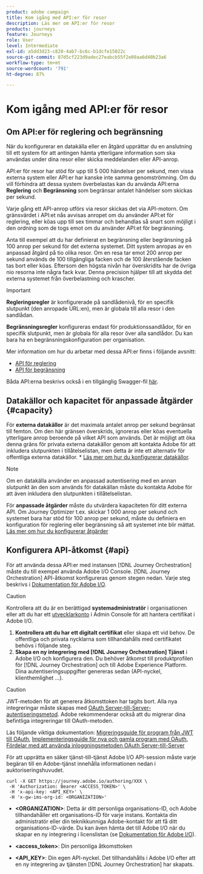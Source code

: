 ```yaml
---
product: adobe campaign
title: Kom igång med API:er för resor
description: Läs mer om API:er för resor
products: journeys
feature: Journeys
role: User
level: Intermediate
exl-id: a5dd3d23-c820-4ab7-bc6c-b1dcfe15022c
source-git-commit: 87d5cf223d9adec27eabcb55f2e09aa6d40b23a6
workflow-type: tm+mt
source-wordcount: '791'
ht-degree: 87%

---
```


# Kom igång med API:er för resor

## Om API:er för reglering och begränsning

När du konfigurerar en datakälla eller en åtgärd upprättar du en anslutning till ett system för att antingen hämta ytterligare information som ska användas under dina resor eller skicka meddelanden eller API-anrop.

API:er för resor har stöd för upp till 5 000 händelser per sekund, men vissa externa system eller API:er har kanske inte samma genomströmning. Om du vill förhindra att dessa system överbelastas kan du använda API:erna **Reglering** och **Begränsning** som begränsar antalet händelser som skickas per sekund.

Varje gång ett API-anrop utförs via resor skickas det via API-motorn. Om gränsvärdet i API:et nås avvisas anropet om du använder API:et för reglering, eller köas upp till sex timmar och behandlas så snart som möjligt i den ordning som de togs emot om du använder API:et för begränsning.

Anta till exempel att du har definierat en begränsning eller begränsning på 100 anrop per sekund för det externa systemet. Ditt system anropas av en anpassad åtgärd på tio olika resor. Om en resa tar emot 200 anrop per sekund används de 100 tillgängliga facken och de 100 återstående facken tas bort eller köas. Eftersom den högsta nivån har överskridits har de övriga nio resorna inte några fack kvar. Denna precision hjälper till att skydda det externa systemet från överbelastning och krascher.

>[!IMPORTANT]
>
>**Regleringsregler** är konfigurerade på sandlådenivå, för en specifik slutpunkt (den anropade URL:en), men är globala till alla resor i den sandlådan.
>
>**Begränsningsregler** konfigureras endast för produktionssandlådor, för en specifik slutpunkt, men är globala för alla resor över alla sandlådor. Du kan bara ha en begränsningskonfiguration per organisation.

Mer information om hur du arbetar med dessa API:er finns i följande avsnitt:

* [API för reglering](capping.md)
* [API för begränsning](throttling.md)

Båda API:erna beskrivs också i en tillgänglig Swagger-fil [här](https://adobedocs.github.io/JourneyAPI/docs/).

## Datakällor och kapacitet för anpassade åtgärder {#capacity}

För **externa datakällor** är det maximala antalet anrop per sekund begränsat till femton. Om den här gränsen överskrids, ignoreras eller köas eventuella ytterligare anrop beroende på vilket API som används. Det är möjligt att öka denna gräns för privata externa datakällor genom att kontakta Adobe för att inkludera slutpunkten i tillåtelselistan, men detta är inte ett alternativ för offentliga externa datakällor. * [Läs mer om hur du konfigurerar datakällor](../datasource/about-data-sources.md).

>[!NOTE]
>
>Om en datakälla använder en anpassad autentisering med en annan slutpunkt än den som används för datakällan måste du kontakta Adobe för att även inkludera den slutpunkten i tillåtelselistan.

För **anpassade åtgärder** måste du utvärdera kapaciteten för ditt externa API. Om Journey Optimizer t.ex. skickar 1 000 anrop per sekund och systemet bara har stöd för 100 anrop per sekund, måste du definiera en konfiguration för reglering eller begränsning så att systemet inte blir mättat. [Läs mer om hur du konfigurerar åtgärder](../action/action.md)

## Konfigurera API-åtkomst {#api}

För att använda dessa API:er med instansen [!DNL Journey Orchestration] måste du till exempel använda Adobe I/O Console. [!DNL Journey Orchestration] API-åtkomst konfigureras genom stegen nedan. Varje steg beskrivs i [Dokumentation för Adobe I/O](https://www.adobe.io/authentication/auth-methods.html#!AdobeDocs/adobeio-auth/master/AuthenticationOverview/ServiceAccountIntegration.md).

>[!CAUTION]
>
>Kontrollera att du är en berättigad <b>systemadministratör</b> i organisationen eller att du har ett [utvecklarkonto](https://helpx.adobe.com/se/enterprise/using/manage-developers.html) i Admin Console för att hantera certifikat i Adobe I/O.

1. **Kontrollera att du har ett digitalt certifikat** eller skapa ett vid behov. De offentliga och privata nycklarna som tillhandahålls med certifikatet behövs i följande steg.
1. **Skapa en ny integrering med [!DNL Journey Orchestration] Tjänst** i Adobe I/O och konfigurera den. Du behöver åtkomst till produktprofilen för [!DNL Journey Orchestration] och till Adobe Experience Platform. Dina autentiseringsuppgifter genereras sedan (API-nyckel, klienthemlighet ...).

>[!CAUTION]
>
>JWT-metoden för att generera åtkomsttoken har tagits bort. Alla nya integreringar måste skapas med [OAuth Server-till-Server-autentiseringsmetod](https://experienceleague.adobe.com/docs/experience-platform/landing/platform-apis/api-authentication.html#select-oauth-server-to-server). Adobe rekommenderar också att du migrerar dina befintliga integreringar till OAuth-metoden.
>
>Läs följande viktiga dokumentation:
>[Migreringsguide för program från JWT till OAuth](https://developer.adobe.com/developer-console/docs/guides/authentication/ServerToServerAuthentication/migration/),
>[Implementeringsguide för nya och gamla program med OAuth](https://developer.adobe.com/developer-console/docs/guides/authentication/ServerToServerAuthentication/implementation/),
>[Fördelar med att använda inloggningsmetoden OAuth Server-till-Server](https://developer.adobe.com/developer-console/docs/guides/authentication/ServerToServerAuthentication/migration/#why-oauth-server-to-server-credentials)

För att upprätta en säker tjänst-till-tjänst Adobe I/O API-session måste varje begäran till en Adobe-tjänst innehålla informationen nedan i auktoriseringshuvudet.

```
curl -X GET https://journey.adobe.io/authoring/XXX \
 -H 'Authorization: Bearer <ACCESS_TOKEN>' \
 -H 'x-api-key: <API_KEY>' \
 -H 'x-gw-ims-org-id: <ORGANIZATION>'
```

* **&lt;ORGANIZATION>**: Detta är ditt personliga organisations-ID, och Adobe tillhandahåller ett organisations-ID för varje instans. Kontakta din administratör eller din teknikkunniga Adobe-kontakt för att få ditt organisations-ID-värde. Du kan även hämta det till Adobe I/O när du skapar en ny integrering i licenslistan (se [Dokumentation för Adobe I/O](https://www.adobe.io/authentication/auth-methods.html#!AdobeDocs/adobeio-auth/master/AuthenticationOverview/ServiceAccountIntegration.md)).

* **&lt;access_token>**: Din personliga åtkomsttoken

* **&lt;API_KEY>**: Din egen API-nyckel. Det tillhandahålls i Adobe I/O efter att en ny integrering av tjänsten [!DNL Journey Orchestration] har skapats.
